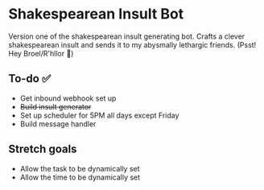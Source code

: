 # Shakespearean Insult Bot 

Version one of the shakespearean insult generating bot. Crafts a clever shakespearean insult and sends it to my abysmally lethargic friends. (Psst! Hey Broel/R'hllor 👋) 

## To-do ✅

- Get inbound webhook set up 
- ~~Build insult generator~~
- Set up scheduler for 5PM all days except Friday
- Build message handler 

## Stretch goals

- Allow the task to be dynamically set
- Allow the time to be dynamically set 